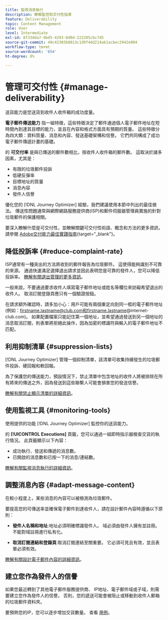 ```yaml
---
title: 監視消息執行
description: 瞭解監控和交付性指導
feature: Deliverability
topic: Content Management
role: User
level: Intermediate
exl-id: 8f33dda7-9bd5-4293-8d0d-222205cbc7d5
source-git-commit: 40c42303b8013c1d9f4dd214ab1acbec2942e094
workflow-type: tm+mt
source-wordcount: '654'
ht-degree: 0%

---
```


# 管理可交付性 {#manage-deliverability}

送貨能力是您送貨到收件人收件箱的成功度量。

**電子郵件傳送能力** 指一組特徵，這些特徵決定了郵件通過個人電子郵件地址在短時間內到達其目標的能力，並且在內容和格式方面具有預期的質量。 這些特徵分為四大類：資料質量、消息和內容、發送基礎架構和信譽。 它們共同構成了成功電子郵件傳遞計畫的基礎。

的 **可交付率** 是與已傳送的郵件數相比，按收件人收件箱的郵件數。 這取決於諸多因素，尤其是：

* 有限的垃圾郵件投訴
* 低硬反彈率
* 目標地址的質量
* 消息內容
* 發件人信譽

優化您的 [!DNL Journey Optimizer] 經驗，我們建議使用本節中列出的最佳做法。 傳送性問題通常與網際網路服務提供商(ISP)和郵件伺服器管理員實施的針對垃圾郵件的保護相關。

要深入瞭解什麼是可交付性，並瞭解關鍵可交付性術語、概念和方法的更多資訊，請參閱 [Adobe交付能力最佳實踐指南](https://experienceleague.adobe.com/docs/deliverability-learn/deliverability-best-practice-guide/introduction.html?lang=zh-Hant){target=&quot;_blank&quot;}。

## 降低投訴率 {#reduce-complaint-rate}

ISP通常有一種突出的方法將收到的郵件報告為垃圾郵件。 這使得能夠識別不可靠的來源。 通過快速滿足選擇退出請求並因此表明您是可靠的發件人，您可以降低投訴率。 [瞭解有關退出管理的更多資訊](../messages/consent.md#opt-out-management)。

一般來說，不要通過要求收件人填寫電子郵件地址或姓名等欄位來妨礙希望退出的收件人。 取消訂閱登錄頁應只有一個驗證按鈕。

在請求額外確認時，請多加小心：用戶可能有兩個重定向到同一框的電子郵件地址(例如：firstname.lastname@club.com和firstname.lastname@internet-club.com)。 如果配置檔案只能記住第一個地址，並希望通過發送到另一個地址的消息取消訂閱，則表單將拒絕此操作，因為加密的標識符與輸入的電子郵件地址不匹配。

## 利用抑制清單 {#suppression-lists}

[!DNL Journey Optimizer] 管理一個抑制清單，該清單可收集持續發生的垃圾郵件投訴、硬回報和軟回報。

為了保護您的傳送能力，預設情況下，禁止清單中包含地址的收件人將被排除在所有將來的傳送之外，因為發送到這些聯繫人可能會損害您的發送信譽。

[瞭解有關禁止顯示清單的詳細資訊](suppression-list.md)。

## 使用監視工具 {#monitoring-tools}

使用提供的功能 [!DNL Journey Optimizer] 監控你的送貨能力。

的 **[!UICONTROL Executions]** 頁籤，您可以通過一組即時指示器檢查交貨的執行情況。 此頁籤顯示以下內容：
* 成功執行、發送和傳遞的消息數。
* 已開啟的消息數和已按一下的消息/連結數。

[瞭解有關監視消息執行的詳細資訊](message-monitoring.md)。

## 調整消息內容 {#adapt-message-content}

在較小程度上，某些消息的內容可以被檢測為垃圾郵件。

要提高您的可傳送率並確保電子郵件到達收件人，請在設計郵件內容時遵循以下原則：

* **發件人名稱和地址**:地址必須明確標識發件人。 域必須由發件人擁有並註冊。 不能對域註冊進行私有化。

* **取消訂閱連結和登錄頁**:取消訂閱連結至關重要。 它必須可見且有效，並且表單必須有效。

[瞭解有關設計電子郵件內容的詳細資訊](../design/design-emails.md)。

## 建立您作為發件人的信譽

如果您最近轉到了其他電子郵件服務提供商、 IP地址、電子郵件域或子域，則需要建立您作為發件人的信譽。 否則，您的遞送可能會被阻止或移動到收件人郵箱的垃圾郵件資料夾。

要預熱您的IP，您可以逐步增加交貨數量。 查看 [用例](../building-journeys/ramp-up-deliveries-uc.md)。
